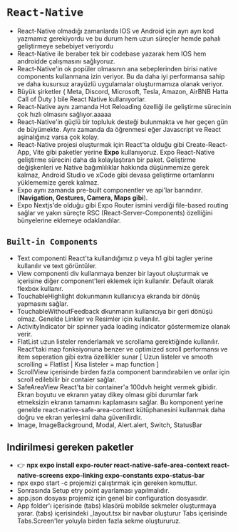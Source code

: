 <!-- # Welcome to your Expo app 👋

This is an [Expo](https://expo.dev) project created with [`create-expo-app`](https://www.npmjs.com/package/create-expo-app).

## Get started

1. Install dependencies

    ```bash
    npm install
    ```

2. Start the app

    ```bash
     npx expo start
    ```

In the output, you'll find options to open the app in a

-   [development build](https://docs.expo.dev/develop/development-builds/introduction/)
-   [Android emulator](https://docs.expo.dev/workflow/android-studio-emulator/)
-   [iOS simulator](https://docs.expo.dev/workflow/ios-simulator/)
-   [Expo Go](https://expo.dev/go), a limited sandbox for trying out app development with Expo

You can start developing by editing the files inside the **app** directory. This project uses [file-based routing](https://docs.expo.dev/router/introduction).

## Get a fresh project

When you're ready, run:

```bash
npm run reset-project
```

This command will move the starter code to the **app-example** directory and create a blank **app** directory where you can start developing.

## Learn more

To learn more about developing your project with Expo, look at the following resources:

-   [Expo documentation](https://docs.expo.dev/): Learn fundamentals, or go into advanced topics with our [guides](https://docs.expo.dev/guides).
-   [Learn Expo tutorial](https://docs.expo.dev/tutorial/introduction/): Follow a step-by-step tutorial where you'll create a project that runs on Android, iOS, and the web.

## Join the community

Join our community of developers creating universal apps.

-   [Expo on GitHub](https://github.com/expo/expo): View our open source platform and contribute.
-   [Discord community](https://chat.expo.dev): Chat with Expo users and ask questions. -->

<!-- MY SECTION -->

# `React-Native`

-   React-Native olmadığı zamanlarda IOS ve Android için ayrı ayrı kod yazmamız gerekiyordu ve bu durum hem uzun süreçler hemde pahalı geliştirmeye sebebiyet veriyordu
-   React-Native ile beraber tek bir codebase yazarak hem IOS hem androidde çalışmasını sağlıyoruz.
-   React-Native'in ok popüler olmasının ana sebeplerinden birisi native components kullanmana izin veriyor. Bu da daha iyi performansa sahip ve daha kusursuz arayüzlü uygulamalar oluşturmamıza olanak veriyor.
-   Büyük şirketler ( Meta, Discord, Microsoft, Tesla, Amazon, AirBNB Hatta Call of Duty ) bile React Native kullanıyorlar.
-   React-Native aynı zamanda Hot Reloading özelliği ile geliştirme sürecinin çok hızlı olmasını sağlıyor.aaaaa
-   React-Native'in güçlü bir topluluk desteği bulunmakta ve her geçen gün de büyümekte. Aynı zamanda da öğrenmesi eğer Javascript ve React aşinalığınız varsa çok kolay.
-   React-Native projesi oluşturmak için React'ta olduğu gibi Create-React-App, Vite gibi paketler yerine **Expo** kullanıyoruz. Expo React-Native geliştirme sürecini daha da kolaylaştıran bir paket. Geliştirme değişkenleri ve Native bağımlılıklar hakkında düşünmemize gerek kalmaz, Android Studio ve xCode gibi devasa geliştirme ortamlarını yüklememize gerek kalmaz.
-   Expo aynı zamanda pre-built componentler ve api'lar barındırır. (**Navigation, Gestures, Camera, Maps gibi**).
-   Expo Nextjs'de olduğu gibi Expo Router ismini verdiği file-based routing sağlar ve yakın süreçte RSC (React-Server-Components) özelliğini bünyelerine eklemeye odaklandılar.

## `Built-in Components`

-   Text componenti React'ta kullandığımız p veya h1 gibi tagler yerine kullanılır ve text görüntüler.
-   View componenti div kullanmaya benzer bir layout oluşturmak ve içerisine diğer component'leri eklemek için kullanılır. Default olarak flexbox kullanır.
-   TouchableHighlight dokunmanın kullanıcıya ekranda bir dönüş yapmasını sağlar.
-   TouchableWithoutFeedback dkunmanın kullanıcıya bir geri dönüşü olmaz. Genelde Linkler ve Resimler için kullanılır.
-   ActivityIndicator bir spinner yada loading indicator göstermemize olanak verir.
-   FlatList uzun listeler renderlamak ve scrollama gerektiğinde kullanılır. React'taki map fonksiyonuna benzer ve optimized scroll performansı ve item seperation gibi extra özellikler sunar [ Uzun listeler ve smooth scrolling = Flatlist | Kısa listeler = map function ]
-   ScrollView içerisinde birden fazla component barındırabilen ve onlar için scroll edilebilir bir contaier sağlar.
-   SafeAreaView React'ta bir container'a 100dvh height vermek gibidir. Ekran boyutu ve ekranın yatay dikey olması gibi durumlar fark etmeksizin ekranın tamamını kaplamasını sağlar. Bu komponent yerine genelde react-native-safe-area-context kütüphanesini kullanmak daha doğru ve ekran yerleşimi daha güvenilirdir.
-   Image, ImageBackground, Modal, Alert.alert, Switch, StatusBar

## Indirilmesi gereken paketler

-   👉 **npx expo install expo-router react-native-safe-area-context react-native-screens expo-linking expo-constants expo-status-bar**
-   npx expo start -c projemizi çalıştırmak için gereken komuttur.
-   Sonrasında Setup etry point ayarlaması yapılmalıdır.
-   app.json dosyası projemiz için genel bir configuration dosyasıdır.
-   App folder'ı içerisinde (tabs) klasörü mobilde sekmeler oluşturmaya yarar. (tabs) içerisindeki \_layout.tsx bir navbar oluşturur Tabs içerisinde Tabs.Screen'ler yoluyla birden fazla sekme oluştururuz.
